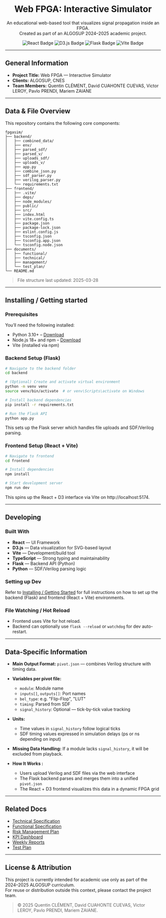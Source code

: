 <h1 align="center"> Web FPGA: Interactive Simulator </h1>

<p align="center">
An educational web-based tool that visualizes signal propagation inside an FPGA.<br>
Created as part of an ALGOSUP 2024–2025 academic project.
</p>

<p align="center">
<img src="https://img.shields.io/badge/react-%2361DAFB.svg?style=for-the-badge&logo=react&logoColor=black" alt="React Badge">
<img src="https://img.shields.io/badge/d3.js-F9A03C?style=for-the-badge&logo=d3.js&logoColor=black" alt="D3.js Badge">
<img src="https://img.shields.io/badge/flask-%23000.svg?style=for-the-badge&logo=flask&logoColor=white" alt="Flask Badge">
<img src="https://img.shields.io/badge/vite-646CFF?style=for-the-badge&logo=vite&logoColor=white" alt="Vite Badge">
</p>

---

## General Information

- **Project Title:** Web FPGA — Interactive Simulator
- **Clients:** ALGOSUP, CNES
- **Team Members:** Quentin CLÉMENT, David CUAHONTE CUEVAS, Victor LEROY, Pavlo PRENDI, Mariem ZAIANE

---

## Data & File Overview

This repository contains the following core components:

```
fpgasim/
├── backend/
│   ├── combined_data/
│   ├── env/
│   ├── parsed_sdf/
│   ├── parsed_v/
│   ├── uploads_sdf/
│   ├── uploads_v/
│   ├── app.py
│   ├── combine_json.py
│   ├── sdf_parser.py
│   ├── verilog_parser.py
│   └── requirements.txt
├── frontend/
│   ├── .vite/
│   ├── deps/
│   ├── node_modules/
│   ├── public/
│   ├── src/
│   ├── index.html
│   ├── vite.config.ts
│   ├── package.json
│   ├── package-lock.json
│   ├── eslint.config.js
│   ├── tsconfig.json
│   ├── tsconfig.app.json
│   └── tsconfig.node.json
├── documents/
│   ├── functional/
│   ├── technical/
│   ├── management/
│   └── test_plan/
└── README.md
```

> File structure last updated: 2025-03-28

---

## Installing / Getting started

### Prerequisites

You’ll need the following installed:

- Python 3.10+ – [Download](https://www.python.org/downloads/)
- Node.js 18+ and npm – [Download](https://nodejs.org/)
- Vite (installed via npm)

### Backend Setup (Flask)

```bash
# Navigate to the backend folder
cd backend

# (Optional) Create and activate virtual environment
python -m venv venv
source venv/bin/activate  # or venv\Scripts\activate on Windows

# Install backend dependencies
pip install -r requirements.txt

# Run the Flask API
python app.py
```

This sets up the Flask server which handles file uploads and SDF/Verilog parsing.

### Frontend Setup (React + Vite)

```bash
# Navigate to frontend
cd frontend

# Install dependencies
npm install

# Start development server
npm run dev
```

This spins up the React + D3 interface via Vite on http://localhost:5174.

---

## Developing

### Built With

- **React** — UI Framework
- **D3.js** — Data visualization for SVG-based layout
- **Vite** — Development/build tool
- **TypeScript** — Strong typing and maintainability
- **Flask** — Backend API (Python)
- **Python** — SDF/Verilog parsing logic

### Setting up Dev

Refer to [Installing / Getting Started](#installing--getting-started) for full instructions on how to set up the backend (Flask) and frontend (React + Vite) environments.

### File Watching / Hot Reload

- Frontend uses Vite for hot reload.
- Backend can optionally use `flask --reload` or `watchdog` for dev auto-restart.

---

## Data-Specific Information

- **Main Output Format:** `pivot.json` — combines Verilog structure with timing data.
- **Variables per pivot file:**

  - `module`: Module name
  - `inputs[]`, `outputs[]`: Port names
  - `bel_type`: e.g. "Flip-Flop", "LUT"
  - `timing`: Parsed from SDF
  - `signal_history`: Optional — tick-by-tick value tracking

- **Units:**

  - Time values in `signal_history` follow logical ticks
  - SDF timing values expressed in simulation delays (ps or ns depending on input)

- **Missing Data Handling:** If a module lacks `signal_history`, it will be excluded from playback.

- **How It Works :**
  - Users upload Verilog and SDF files via the web interface
  - The Flask backend parses and merges them into a unified `pivot.json`
  - The React + D3 frontend visualizes this data in a dynamic FPGA grid

---

## Related Docs

- [Technical Specification](./documents/technical/technicalSpecification.md)
- [Functional Specification](./documents/functional/functionalSpecification.md)
- [Risk Management Plan](./documents/management/riskManagementPlan.md)
- [KPI Dashboard](./documents/management/KPIs.pdf)
- [Weekly Reports](./documents/management/weekly_reports/)
- [Test Plan](./documents/test_plan/testPlan.md)

---

## License & Attribution

This project is currently intended for academic use only as part of the 2024–2025 ALGOSUP curriculum.  
For reuse or distribution outside this context, please contact the project team.

> © 2025 Quentin CLÉMENT, David CUAHONTE CUEVAS, Victor LEROY, Pavlo PRENDI, Mariem ZAIANE.
